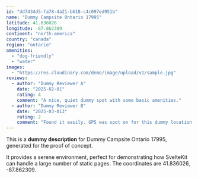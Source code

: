 ```yaml
---
id: "dd7434d5-fa78-4a21-b618-c4c097ed951b"
name: "Dummy Campsite Ontario 17995"
latitude: 41.836026
longitude: -87.862309
continent: "north-america"
country: "canada"
region: "ontario"
amenities:
  - "dog-friendly"
  - "water"
images:
  - "https://res.cloudinary.com/demo/image/upload/v1/sample.jpg"
reviews:
  - author: "Dummy Reviewer A"
    date: "2025-02-01"
    rating: 4
    comment: "A nice, quiet dummy spot with some basic amenities."
  - author: "Dummy Reviewer B"
    date: "2025-03-013"
    rating: 2
    comment: "Found it easily. GPS was spot on for this dummy location."
---
```


This is a **dummy description** for Dummy Campsite Ontario 17995, generated for the proof of concept.

It provides a serene environment, perfect for demonstrating how SvelteKit can handle a large number of static pages. The coordinates are 41.836026, -87.862309.
